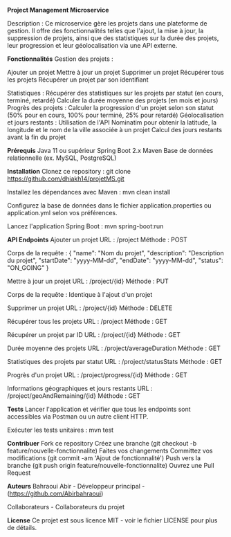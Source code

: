 **Project Management Microservice**

Description :
Ce microservice gère les projets dans une plateforme de gestion. Il offre des fonctionnalités telles que l'ajout, la mise à jour, la suppression de projets, ainsi que des statistiques sur la durée des projets, leur progression et leur géolocalisation via une API externe.

**Fonctionnalités**
Gestion des projets :

Ajouter un projet
Mettre à jour un projet
Supprimer un projet
Récupérer tous les projets
Récupérer un projet par son identifiant

Statistiques :
Récupérer des statistiques sur les projets par statut (en cours, terminé, retardé)
Calculer la durée moyenne des projets (en mois et jours)
Progrès des projets :
Calculer la progression d'un projet selon son statut (50% pour en cours, 100% pour terminé, 25% pour retardé)
Géolocalisation et jours restants :
Utilisation de l'API Nominatim pour obtenir la latitude, la longitude et le nom de la ville associée à un projet
Calcul des jours restants avant la fin du projet

**Prérequis**
Java 11 ou supérieur
Spring Boot 2.x
Maven
Base de données relationnelle (ex. MySQL, PostgreSQL)

**Installation**
Clonez ce repository :
git clone https://github.com/dhiakh14/projetMS.git

Installez les dépendances avec Maven :
mvn clean install

Configurez la base de données dans le fichier application.properties ou application.yml selon vos préférences.

Lancez l'application Spring Boot :
mvn spring-boot:run

**API Endpoints**
Ajouter un projet
URL : /project Méthode : POST

Corps de la requête :
{
  "name": "Nom du projet",
  "description": "Description du projet",
  "startDate": "yyyy-MM-dd",
  "endDate": "yyyy-MM-dd",
  "status": "ON_GOING"
}

Mettre à jour un projet
URL : /project/{id} Méthode : PUT

Corps de la requête : Identique à l'ajout d'un projet

Supprimer un projet
URL : /project/{id} Méthode : DELETE

Récupérer tous les projets
URL : /project Méthode : GET

Récupérer un projet par ID
URL : /project/{id} Méthode : GET

Durée moyenne des projets
URL : /project/averageDuration Méthode : GET

Statistiques des projets par statut
URL : /project/statusStats Méthode : GET

Progrès d'un projet
URL : /project/progress/{id} Méthode : GET

Informations géographiques et jours restants
URL : /project/geoAndRemaining/{id} Méthode : GET

**Tests**
Lancer l'application et vérifier que tous les endpoints sont accessibles via Postman ou un autre client HTTP.

Exécuter les tests unitaires :
mvn test

**Contribuer**
Fork ce repository
Créez une branche (git checkout -b feature/nouvelle-fonctionnalite)
Faites vos changements
Committez vos modifications (git commit -am 'Ajout de fonctionnalité')
Push vers la branche (git push origin feature/nouvelle-fonctionnalite)
Ouvrez une Pull Request

**Auteurs**
Bahraoui Abir - Développeur principal - (https://github.com/Abirbahraoui)

Collaborateurs - Collaborateurs du projet

**License**
Ce projet est sous licence MIT - voir le fichier LICENSE pour plus de détails.
